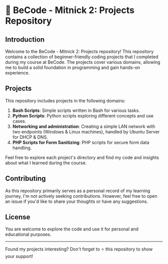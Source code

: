 # 📂 **BeCode** - Mitnick 2: Projects Repository

## Introduction

Welcome to the BeCode - Mitnick 2: Projects repository! This repository contains a collection of beginner-friendly coding projects that I completed during my course at BeCode. The projects cover various domains, allowing me to build a solid foundation in programming and gain hands-on experience.

## Projects

This repository includes projects in the following domains:

1. **Bash Scripts**: Simple scripts written in Bash for various tasks.
2. **Python Scripts**: Python scripts exploring different concepts and use cases.
3. **Networking and administration**: Creating a simple LAN network with two endpoints (Windows & Linux machines), handled by Ubuntu Server for DHCP & DNS.
4. **PHP Scripts for Form Sanitizing**: PHP scripts for secure form data handling.

Feel free to explore each project's directory and find my code and insights about what I learned during the course.

## Contributing

As this repository primarily serves as a personal record of my learning journey, I'm not actively seeking contributions. However, feel free to open an issue if you'd like to share your thoughts or have any suggestions.

## License

You are welcome to explore the code and use it for personal and educational purposes.

---

Found my projects interesting? Don't forget to ⭐️ this repository to show your support!

